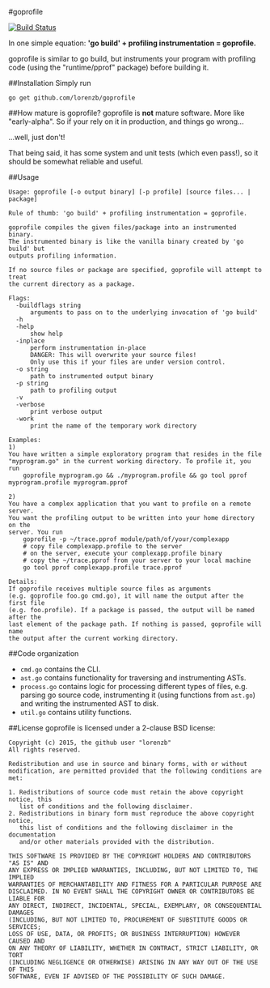 #goprofile

[![Build Status](https://travis-ci.org/lorenzb/goprofile.svg?branch=master)](https://travis-ci.org/lorenzb/goprofile)

In one simple equation:
**'go build' + profiling instrumentation = goprofile.**

goprofile is similar to go build, but instruments your program with profiling code (using the "runtime/pprof" package) before building it.

##Installation
Simply run
```
go get github.com/lorenzb/goprofile
```

##How mature is goprofile?
goprofile is **not** mature software. More like "early-alpha".
So if your rely on it in production, and things go wrong...

...well, just don't!

That being said, it has some system and unit tests (which even pass!), so it should be somewhat reliable and useful.


##Usage

```
Usage: goprofile [-o output binary] [-p profile] [source files... | package]

Rule of thumb: 'go build' + profiling instrumentation = goprofile.

goprofile compiles the given files/package into an instrumented binary.
The instrumented binary is like the vanilla binary created by 'go build' but
outputs profiling information.

If no source files or package are specified, goprofile will attempt to treat
the current directory as a package.

Flags:
  -buildflags string
      arguments to pass on to the underlying invocation of 'go build'
  -h
  -help
      show help
  -inplace
      perform instrumentation in-place
      DANGER: This will overwrite your source files!
      Only use this if your files are under version control.
  -o string
      path to instrumented output binary
  -p string
      path to profiling output
  -v
  -verbose
      print verbose output
  -work
      print the name of the temporary work directory

Examples:
1)
You have written a simple exploratory program that resides in the file
"myprogram.go" in the current working directory. To profile it, you run
    goprofile myprogram.go && ./myprogram.profile && go tool pprof myprogram.profile myprogram.pprof

2)
You have a complex application that you want to profile on a remote server.
You want the profiling output to be written into your home directory on the
server. You run
    goprofile -p ~/trace.pprof module/path/of/your/complexapp
    # copy file complexapp.profile to the server
    # on the server, execute your complexapp.profile binary
    # copy the ~/trace.pprof from your server to your local machine
    go tool pprof complexapp.profile trace.pprof

Details:
If goprofile receives multiple source files as arguments
(e.g. goprofile foo.go cmd.go), it will name the output after the first file
(e.g. foo.profile). If a package is passed, the output will be named after the
last element of the package path. If nothing is passed, goprofile will name
the output after the current working directory.
```

##Code organization

* `cmd.go` contains the CLI.
* `ast.go` contains functionality for traversing and instrumenting ASTs.
* `process.go` contains logic for processing different types of files, e.g.
  parsing go source code, instrumenting it (using functions from `ast.go`)
  and writing the instrumented AST to disk.
* `util.go` contains utility functions.

##License
goprofile is licensed under a 2-clause BSD license:
```
Copyright (c) 2015, the github user "lorenzb"
All rights reserved.

Redistribution and use in source and binary forms, with or without
modification, are permitted provided that the following conditions are met:

1. Redistributions of source code must retain the above copyright notice, this
   list of conditions and the following disclaimer.
2. Redistributions in binary form must reproduce the above copyright notice,
   this list of conditions and the following disclaimer in the documentation
   and/or other materials provided with the distribution.

THIS SOFTWARE IS PROVIDED BY THE COPYRIGHT HOLDERS AND CONTRIBUTORS "AS IS" AND
ANY EXPRESS OR IMPLIED WARRANTIES, INCLUDING, BUT NOT LIMITED TO, THE IMPLIED
WARRANTIES OF MERCHANTABILITY AND FITNESS FOR A PARTICULAR PURPOSE ARE
DISCLAIMED. IN NO EVENT SHALL THE COPYRIGHT OWNER OR CONTRIBUTORS BE LIABLE FOR
ANY DIRECT, INDIRECT, INCIDENTAL, SPECIAL, EXEMPLARY, OR CONSEQUENTIAL DAMAGES
(INCLUDING, BUT NOT LIMITED TO, PROCUREMENT OF SUBSTITUTE GOODS OR SERVICES;
LOSS OF USE, DATA, OR PROFITS; OR BUSINESS INTERRUPTION) HOWEVER CAUSED AND
ON ANY THEORY OF LIABILITY, WHETHER IN CONTRACT, STRICT LIABILITY, OR TORT
(INCLUDING NEGLIGENCE OR OTHERWISE) ARISING IN ANY WAY OUT OF THE USE OF THIS
SOFTWARE, EVEN IF ADVISED OF THE POSSIBILITY OF SUCH DAMAGE.
```